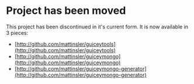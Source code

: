 # Project has been moved

This project has been discontinued in it's current form.  It is now available in 3 pieces:
 * [http://github.com/mattinsler/guiceytools](http://github.com/mattinsler/guiceytools)
 * [http://github.com/mattinsler/guiceymongo](http://github.com/mattinsler/guiceymongo)
 * [http://github.com/mattinsler/guiceymongo-generator](http://github.com/mattinsler/guiceymongo-generator)